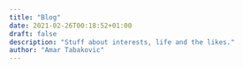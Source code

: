 ```yaml
---
title: "Blog"
date: 2021-02-26T00:18:52+01:00
draft: false
description: "Stuff about interests, life and the likes."
author: "Amar Tabakovic"
---
```


